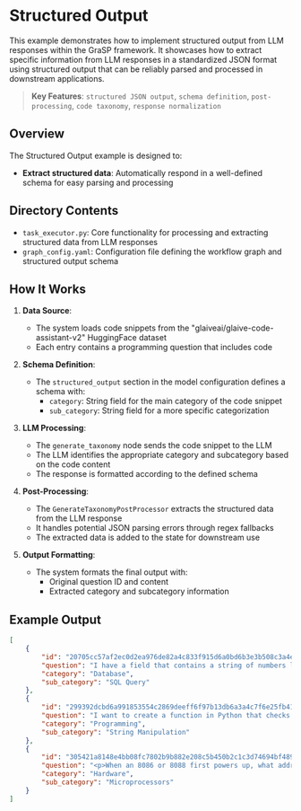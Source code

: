 # Structured Output

This example demonstrates how to implement structured output from LLM responses within the GraSP framework. It showcases how to extract specific information from LLM responses in a standardized JSON format using structured output that can be reliably parsed and processed in downstream applications.

> **Key Features**:
> `structured JSON output`, `schema definition`, `post-processing`, `code taxonomy`, `response normalization`

## Overview

The Structured Output example is designed to:

- **Extract structured data**: Automatically respond in a well-defined schema for easy parsing and processing

## Directory Contents

- `task_executor.py`: Core functionality for processing and extracting structured data from LLM responses
- `graph_config.yaml`: Configuration file defining the workflow graph and structured output schema

## How It Works

1. **Data Source**:
   - The system loads code snippets from the "glaiveai/glaive-code-assistant-v2" HuggingFace dataset
   - Each entry contains a programming question that includes code

2. **Schema Definition**:
   - The `structured_output` section in the model configuration defines a schema with:
     - `category`: String field for the main category of the code snippet
     - `sub_category`: String field for a more specific categorization

3. **LLM Processing**:
   - The `generate_taxonomy` node sends the code snippet to the LLM
   - The LLM identifies the appropriate category and subcategory based on the code content
   - The response is formatted according to the defined schema

4. **Post-Processing**:
   - The `GenerateTaxonomyPostProcessor` extracts the structured data from the LLM response
   - It handles potential JSON parsing errors through regex fallbacks
   - The extracted data is added to the state for downstream use

5. **Output Formatting**:
   - The system formats the final output with:
     - Original question ID and content
     - Extracted category and subcategory information

## Example Output

```json
[
    {
        "id": "20705cc57af2ec0d2ea976de82a4c833f915d6a0bd6b3e3b508c3a4edf213743",
        "question": "I have a field that contains a string of numbers like \"2002 2005 2001 2006 2008 2344\". I know how to select a substring using the `SELECT substr(years,1,4)  FROM TABLE` query, but I'm struggling to check each substring individually. My goal is to find the row that contains the number closest to 0. Is there a way to achieve this using SQL?",
        "category": "Database",
        "sub_category": "SQL Query"
    },
    {
        "id": "299392dcbd6a991853554c2869deeff6f97b13db6a3a4c7f6e25fb41778dafc2",
        "question": "I want to create a function in Python that checks whether a given substring is present in a given string. How can I do that?",
        "category": "Programming",
        "sub_category": "String Manipulation"
    },
    {
        "id": "305421a8148e4bb08fc7802b9b882e208c5b450b2c1c3d74694bf489ba346b4b",
        "question": "<p>When an 8086 or 8088 first powers up, what address does the processor begin executing at? I know the Z80 starts at 0, and the 6809 looks to FFFF for an address to start at, but I have often wondered how the x86 starts off.</p>\n<p>EDIT:</p>\n<p>This is assuming no BIOS intervention. I.E. if I had my own EEPROM to boot from, where should it be located in RAM to start the machine running?</p>",
        "category": "Hardware",
        "sub_category": "Microprocessors"
    }
]
```